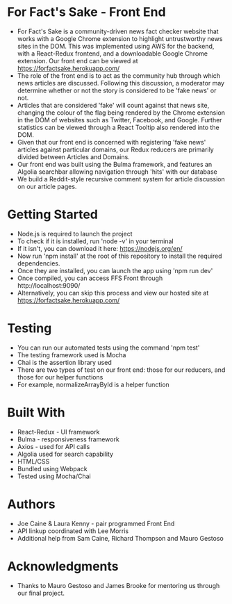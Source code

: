 # For Fact's Sake - Front End

- For Fact's Sake is a community-driven news fact checker website that works with a Google Chrome extension to highlight untrustworthy news sites in the DOM. This was implemented using AWS for the backend, with a React-Redux frontend, and a downloadable Google Chrome extension. Our front end can be viewed at https://forfactsake.herokuapp.com/
- The role of the front end is to act as the community hub through which news articles are discussed. Following this discussion, a moderator may determine whether or not the story is considered to be 'fake news' or not.
- Articles that are considered 'fake' will count against that news site, changing the colour of the flag being rendered by the Chrome extension in the DOM of websites such as Twitter, Facebook, and Google. Further statistics can be viewed through a React Tooltip also rendered into the DOM.
- Given that our front end is concerned with registering 'fake news' articles against particular domains, our Redux reducers are primarily divided between Articles and Domains.
- Our front end was built using the Bulma framework, and features an Algolia searchbar allowing navigation through 'hits' with our database
- We build a Reddit-style recursive comment system for article discussion on our article pages.

# Getting Started

- Node.js is required to launch the project
- To check if it is installed, run 'node -v' in your terminal
- If it isn't, you can download it here: https://nodejs.org/en/
- Now run 'npm install' at the root of this repository to install the required dependencies.
- Once they are installed, you can launch the app using 'npm run dev'
- Once compiled, you can access FFS Front through http://localhost:9090/
- Alternatively, you can skip this process and view our hosted site at https://forfactsake.herokuapp.com/ 

# Testing

- You can run our automated tests using the command 'npm test'
- The testing framework used is Mocha
- Chai is the assertion library used
- There are two types of test on our front end: those for our reducers, and those for our helper functions
- For example, normalizeArrayById is a helper function

# Built With

- React-Redux - UI framework 
- Bulma - responsiveness framework
- Axios - used for API calls
- Algolia used for search capability
- HTML/CSS
- Bundled using Webpack
- Tested using Mocha/Chai

# Authors

- Joe Caine & Laura Kenny - pair programmed Front End
- API linkup coordinated with Lee Morris
- Additional help from Sam Caine, Richard Thompson and Mauro Gestoso

# Acknowledgments

- Thanks to Mauro Gestoso and James Brooke for mentoring us through our final project. 
